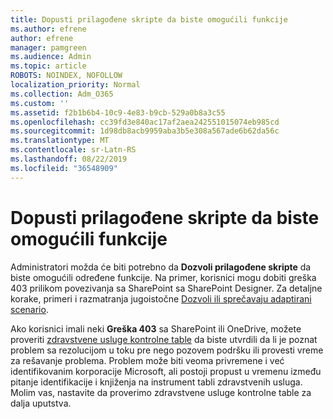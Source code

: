 ```yaml
---
title: Dopusti prilagođene skripte da biste omogućili funkcije
ms.author: efrene
author: efrene
manager: pamgreen
ms.audience: Admin
ms.topic: article
ROBOTS: NOINDEX, NOFOLLOW
localization_priority: Normal
ms.collection: Adm_O365
ms.custom: ''
ms.assetid: f2b1b6b4-10c9-4e83-b9cb-529a0b8a3c55
ms.openlocfilehash: cc39fd3e840ac17af2aea242551015074eb985cd
ms.sourcegitcommit: 1d98db8acb9959aba3b5e308a567ade6b62da56c
ms.translationtype: MT
ms.contentlocale: sr-Latn-RS
ms.lasthandoff: 08/22/2019
ms.locfileid: "36548909"
---
```

# <a name="allow-custom-script-to-enable-features"></a>Dopusti prilagođene skripte da biste omogućili funkcije

Administratori možda će biti potrebno da **Dozvoli prilagođene skripte** da biste omogućili određene funkcije. Na primer, korisnici mogu dobiti greška 403 prilikom povezivanja sa SharePoint sa SharePoint Designer. Za detaljne korake, primeri i razmatranja jugoistočne [Dozvoli ili sprečavaju adaptirani scenario](https://docs.microsoft.com/sharepoint/allow-or-prevent-custom-script).

Ako korisnici imali neki **Greška 403** sa SharePoint ili OneDrive, možete proveriti [zdravstvene usluge kontrolne table](https://admin.microsoft.com/AdminPortal/Home#/servicehealth) da biste utvrdili da li je poznat problem sa rezolucijom u toku pre nego pozovem podršku ili provesti vreme za rešavanje problema. Problem može biti veoma privremene i već identifikovanim korporacije Microsoft, ali postoji propust u vremenu između pitanje identifikacije i knjiženja na instrument tabli zdravstvenih usluga. Molim vas, nastavite da proverimo zdravstvene usluge kontrolne table za dalja uputstva.

